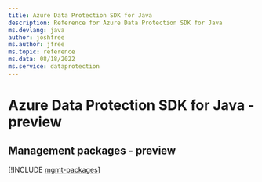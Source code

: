 ```yaml
---
title: Azure Data Protection SDK for Java
description: Reference for Azure Data Protection SDK for Java
ms.devlang: java
author: joshfree
ms.author: jfree
ms.topic: reference
ms.data: 08/18/2022
ms.service: dataprotection
---
```

# Azure Data Protection SDK for Java - preview

## Management packages - preview
[!INCLUDE [mgmt-packages](data-protection-mgmt-index.md)]